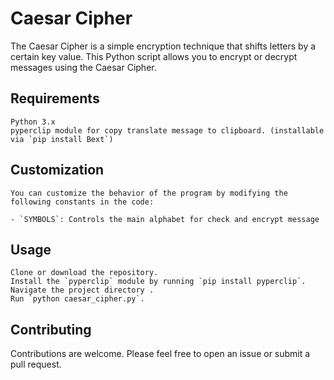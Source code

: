 # Caesar Cipher

The Caesar Cipher is a simple encryption technique that shifts letters by a certain key value. This Python script allows you to encrypt or decrypt messages using the Caesar Cipher.

## Requirements

    Python 3.x
    pyperclip module for copy translate message to clipboard. (installable via `pip install Bext`)

## Customization

    You can customize the behavior of the program by modifying the following constants in the code:

    - `SYMBOLS`: Controls the main alphabet for check and encrypt message

## Usage

    Clone or download the repository.
    Install the `pyperclip` module by running `pip install pyperclip`.
    Navigate the project directory .
    Run `python caesar_cipher.py`.

## Contributing

Contributions are welcome. Please feel free to open an issue or submit a pull request.
